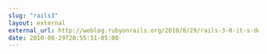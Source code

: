 ```yaml
---
slug: "rails3"
layout: external
external_url: http://weblog.rubyonrails.org/2010/8/29/rails-3-0-it-s-done?utm_source=feedburner&utm_medium=feed&utm_campaign=Feed%3A+RidingRails+%28Riding+Rails%29
date: 2010-08-29T20:55:51-05:00
---
```

